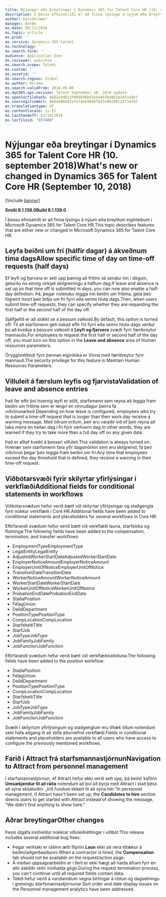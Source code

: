 ```yaml
---
title: Nýjungar eða breytingar í Dynamics 365 for Talent Core HR (10. september 2018)
description: Í þessu efnisatriði er að finna lýsingu á nýjum eða breyttum eiginleikum í Microsoft Dynamics 365 for Talent Core HR.
author: Darinkramer
manager: AnnBe
ms.date: 09/12/2018
ms.topic: article
ms.prod: ''
ms.service: dynamics-365-talent
ms.technology: ''
ms.search.form: ''
audience: Application User
ms.reviewer: anbichse
ms.search.scope: Talent
ms.custom: ''
ms.assetid: ''
ms.search.region: Global
ms.author: dkrame
ms.search.validFrom: 2018-09-06
ms.dyn365.ops.version: Talent September 10, 2018 update
ms.openlocfilehash: 6682e4d013f006696b45e644b7b4861b34faa9bf
ms.sourcegitcommit: 608e68b603afef9eb98d8fb25e90109c2473ef87
ms.translationtype: HT
ms.contentlocale: is-IS
ms.lasthandoff: 03/19/2019
ms.locfileid: "857408"
---
```

# <a name="whats-new-or-changed-in-dynamics-365-for-talent-core-hr-september-10-2018"></a><span data-ttu-id="b886b-103">Nýjungar eða breytingar í Dynamics 365 for Talent Core HR (10. september 2018)</span><span class="sxs-lookup"><span data-stu-id="b886b-103">What's new or changed in Dynamics 365 for Talent Core HR (September 10, 2018)</span></span>

[!include [banner](includes/banner.md)]

<span data-ttu-id="b886b-104">**Smíði 8.1.138.0**</span><span class="sxs-lookup"><span data-stu-id="b886b-104">**Build 8.1.138.0**</span></span>

<span data-ttu-id="b886b-105">Í þessu efnisatriði er að finna lýsingu á nýjum eða breyttum eiginleikum í Microsoft Dynamics 365 for Talent Core HR.</span><span class="sxs-lookup"><span data-stu-id="b886b-105">This topic describes features that are either new or changed in Microsoft Dynamics 365 for Talent Core HR.</span></span>

## <a name="allow-specific-time-of-day-on-time-off-requests-half-days"></a><span data-ttu-id="b886b-106">Leyfa beiðni um frí (hálfir dagar) á ákveðnum tíma dags</span><span class="sxs-lookup"><span data-stu-id="b886b-106">Allow specific time of day on time-off requests (half days)</span></span>

<span data-ttu-id="b886b-107">Ef leyfi og fjarvera er sett upp þannig að frítími sé sendur inn í dögum, geturðu nú einnig virkjað skilgreiningu á hálfum dag.</span><span class="sxs-lookup"><span data-stu-id="b886b-107">If leave and absence is set up so that time off is submitted in days, you can now also enable a half-day definition.</span></span> <span data-ttu-id="b886b-108">Þá, þegar notendur leggja inn beiðni um frítíma, geta þeir tilgreint hvort þeir biðja um frí fyrri eða seinni hluta dags.</span><span class="sxs-lookup"><span data-stu-id="b886b-108">Then, when users submit time-off requests, they can specify whether they are requesting the first half or the second half of the day off.</span></span>

<span data-ttu-id="b886b-109">Sjálfgefið er að slökkt sé á þessum valkosti.</span><span class="sxs-lookup"><span data-stu-id="b886b-109">By default, this option is turned off.</span></span> <span data-ttu-id="b886b-110">Til að starfsmenn geti óskað eftir fríi fyrri eða seinni hluta dags verður þú að kveikja á þessum valkosti á **Leyfi og fjarvera** svæði fyrir færibreytur mannauðs.</span><span class="sxs-lookup"><span data-stu-id="b886b-110">For employees to request the first half or second half of the day off, you must turn on this option in the **Leave and absence** area of Human resources parameters.</span></span>

<span data-ttu-id="b886b-111">Öryggisréttindi fyrir þennan eiginleika er Vinna með færibreytur fyrir mannauð.</span><span class="sxs-lookup"><span data-stu-id="b886b-111">The security privilege for this feature is Maintain Human Resources Parameters.</span></span>

## <a name="validation-of-leave-and-absence-entries"></a><span data-ttu-id="b886b-112">Villuleit á færslum leyfis og fjarvista</span><span class="sxs-lookup"><span data-stu-id="b886b-112">Validation of leave and absence entries</span></span>

<span data-ttu-id="b886b-113">Það fer eftir því hvernig leyfi er stillt, starfsmenn sem reyna að leggja fram beiðni um frítíma sem er lengri en vinnudagur þeirra fá viðvörunarboð.</span><span class="sxs-lookup"><span data-stu-id="b886b-113">Depending on how leave is configured, employees who try to submit a time-off request that is longer than their work day receive a warning message.</span></span> <span data-ttu-id="b886b-114">Með öðrum orðum, þeir eru varaðir við ef þeir reyna að taka meira en heilan dag í frí fyrir sérhvern dag.</span><span class="sxs-lookup"><span data-stu-id="b886b-114">In other words, they are warned if they try to take more than a full day off on any given date.</span></span>

<span data-ttu-id="b886b-115">Það er alltaf kveikt á þessari villuleit.</span><span class="sxs-lookup"><span data-stu-id="b886b-115">This validation is always turned on.</span></span> <span data-ttu-id="b886b-116">Hvenær sem starfsmenn fara yfir dagsmörkin sem eru skilgreind, fá þeir viðvörun þegar þeir leggja fram beiðni um frí.</span><span class="sxs-lookup"><span data-stu-id="b886b-116">Any time that employees exceed the day threshold that is defined, they receive a warning in their time-off request.</span></span>

## <a name="additional-fields-for-conditional-statements-in-workflows"></a><span data-ttu-id="b886b-117">Viðbótarsvæði fyrir skilyrtar yfirlýsingar í verkflæði</span><span class="sxs-lookup"><span data-stu-id="b886b-117">Additional fields for conditional statements in workflows</span></span>

<span data-ttu-id="b886b-118">Viðbótarsvæðum hefur verið bætt við skilyrtar yfirlýsingar og staðgengla fyrir nokkur verkflæði í Core HR.</span><span class="sxs-lookup"><span data-stu-id="b886b-118">Additional fields have been added to conditional statements and placeholders for several workflows in Core HR.</span></span>

<span data-ttu-id="b886b-119">Eftirfarandi svæðum hefur verið bætt við verkflæði launa, starfsloka og flutninga:</span><span class="sxs-lookup"><span data-stu-id="b886b-119">The following fields have been added to the compensation, termination, and transfer workflows:</span></span>

- <span data-ttu-id="b886b-120">EmploymentType</span><span class="sxs-lookup"><span data-stu-id="b886b-120">EmploymentType</span></span>
- <span data-ttu-id="b886b-121">LegalEntity</span><span class="sxs-lookup"><span data-stu-id="b886b-121">LegalEntity</span></span>
- <span data-ttu-id="b886b-122">AdjustedWorkerStartDate</span><span class="sxs-lookup"><span data-stu-id="b886b-122">AdjustedWorkerStartDate</span></span>
- <span data-ttu-id="b886b-123">EmployerNoticeAmount</span><span class="sxs-lookup"><span data-stu-id="b886b-123">EmployerNoticeAmount</span></span>
- <span data-ttu-id="b886b-124">EmployerUnitOfNotice</span><span class="sxs-lookup"><span data-stu-id="b886b-124">EmployerUnitOfNotice</span></span>
- <span data-ttu-id="b886b-125">TransitionDate</span><span class="sxs-lookup"><span data-stu-id="b886b-125">TransitionDate</span></span>
- <span data-ttu-id="b886b-126">WorkerNoticeAmount</span><span class="sxs-lookup"><span data-stu-id="b886b-126">WorkerNoticeAmount</span></span>
- <span data-ttu-id="b886b-127">WorkerStartDate</span><span class="sxs-lookup"><span data-stu-id="b886b-127">WorkerStartDate</span></span>
- <span data-ttu-id="b886b-128">WorkerUnitOfNotice</span><span class="sxs-lookup"><span data-stu-id="b886b-128">WorkerUnitOfNotice</span></span>
- <span data-ttu-id="b886b-129">ProbationEndDate</span><span class="sxs-lookup"><span data-stu-id="b886b-129">ProbationEndDate</span></span>
- <span data-ttu-id="b886b-130">Staða</span><span class="sxs-lookup"><span data-stu-id="b886b-130">Position</span></span>
- <span data-ttu-id="b886b-131">Félag</span><span class="sxs-lookup"><span data-stu-id="b886b-131">Union</span></span>
- <span data-ttu-id="b886b-132">Deild</span><span class="sxs-lookup"><span data-stu-id="b886b-132">Department</span></span>
- <span data-ttu-id="b886b-133">PositionType</span><span class="sxs-lookup"><span data-stu-id="b886b-133">PositionType</span></span>
- <span data-ttu-id="b886b-134">CompLocation</span><span class="sxs-lookup"><span data-stu-id="b886b-134">CompLocation</span></span>
- <span data-ttu-id="b886b-135">Starfsheiti</span><span class="sxs-lookup"><span data-stu-id="b886b-135">Title</span></span>
- <span data-ttu-id="b886b-136">Starf</span><span class="sxs-lookup"><span data-stu-id="b886b-136">Job</span></span>
- <span data-ttu-id="b886b-137">JobType</span><span class="sxs-lookup"><span data-stu-id="b886b-137">JobType</span></span>
- <span data-ttu-id="b886b-138">JobFamily</span><span class="sxs-lookup"><span data-stu-id="b886b-138">JobFamily</span></span>
- <span data-ttu-id="b886b-139">JobFunction</span><span class="sxs-lookup"><span data-stu-id="b886b-139">JobFunction</span></span>

<span data-ttu-id="b886b-140">Eftirfarandi svæðum hefur verið bætt við verkflæðisstöðuna:</span><span class="sxs-lookup"><span data-stu-id="b886b-140">The following fields have been added to the position workflow:</span></span>

- <span data-ttu-id="b886b-141">Staða</span><span class="sxs-lookup"><span data-stu-id="b886b-141">Position</span></span>
- <span data-ttu-id="b886b-142">Félag</span><span class="sxs-lookup"><span data-stu-id="b886b-142">Union</span></span>
- <span data-ttu-id="b886b-143">Deild</span><span class="sxs-lookup"><span data-stu-id="b886b-143">Department</span></span>
- <span data-ttu-id="b886b-144">PositionType</span><span class="sxs-lookup"><span data-stu-id="b886b-144">PositionType</span></span>
- <span data-ttu-id="b886b-145">CompLocation</span><span class="sxs-lookup"><span data-stu-id="b886b-145">CompLocation</span></span>
- <span data-ttu-id="b886b-146">Starfsheiti</span><span class="sxs-lookup"><span data-stu-id="b886b-146">Title</span></span>
- <span data-ttu-id="b886b-147">Starf</span><span class="sxs-lookup"><span data-stu-id="b886b-147">Job</span></span>
- <span data-ttu-id="b886b-148">JobType</span><span class="sxs-lookup"><span data-stu-id="b886b-148">JobType</span></span>
- <span data-ttu-id="b886b-149">JobFamily</span><span class="sxs-lookup"><span data-stu-id="b886b-149">JobFamily</span></span>
- <span data-ttu-id="b886b-150">JobFunction</span><span class="sxs-lookup"><span data-stu-id="b886b-150">JobFunction</span></span>

<span data-ttu-id="b886b-151">Svæði í skilyrtum yfirlýsingum og staðgenglum eru tiltæk öllum notendum sem hafa aðgang til að stilla áðurnefnd verkflæði.</span><span class="sxs-lookup"><span data-stu-id="b886b-151">Fields in conditional statements and placeholders are available to all users who have access to configure the previously mentioned workflows.</span></span>

## <a name="navigation-to-attract-from-personnel-management"></a><span data-ttu-id="b886b-152">Farið í Attract frá starfsmannastjórnun</span><span class="sxs-lookup"><span data-stu-id="b886b-152">Navigation to Attract from personnel management</span></span>

<span data-ttu-id="b886b-153">Í starfsmannastjórnun, ef Attract hefur ekki verið sett upp, þá beinir kaflinn **Umsækjendur til að ráða** notendum að því að byrja með Attract í stað þess að sýna skilaboðin: „Við fundum ekkert til að sýna hér.“</span><span class="sxs-lookup"><span data-stu-id="b886b-153">In personnel management, if Attract hasn't been set up, the **Candidates to hire** section directs users to get started with Attract instead of showing the message, "We didn't find anything to show here."</span></span>

## <a name="other-changes"></a><span data-ttu-id="b886b-154">Aðrar breytingar</span><span class="sxs-lookup"><span data-stu-id="b886b-154">Other changes</span></span>

<span data-ttu-id="b886b-155">Þessi útgáfa inniheldur nokkrar villuleiðréttingar í viðbót:</span><span class="sxs-lookup"><span data-stu-id="b886b-155">This release includes several additional bug fixes:</span></span>

- <span data-ttu-id="b886b-156">Þegar verktaki er ráðinn ætti flipinn **Laun** ekki að vera tiltækur á beiðni/aðgerðasíðunni.</span><span class="sxs-lookup"><span data-stu-id="b886b-156">When a contractor is hired, the **Compensation** tab should not be available on the request/action page.</span></span>
- <span data-ttu-id="b886b-157">Á meðan uppsagnarbeiðni er í ferli er ekki hægt að halda áfram fyrr en allir áskildir reitir innihalda gögn.</span><span class="sxs-lookup"><span data-stu-id="b886b-157">During the request termination process, you can't continue until all required fields contain data.</span></span>
- <span data-ttu-id="b886b-158">Tekið hefur verið á vandamálum vegna birtingar á röðun og dagsetningu í greiningu starfsmannastjórnunar.</span><span class="sxs-lookup"><span data-stu-id="b886b-158">Sort order and date display issues on the Personnel management analytics have been addressed.</span></span>
